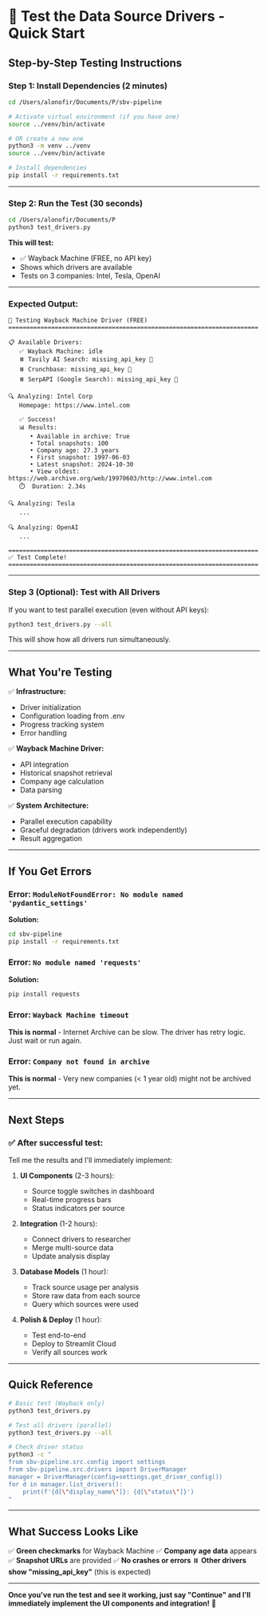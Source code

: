 # 🚀 Test the Data Source Drivers - Quick Start

## Step-by-Step Testing Instructions

### Step 1: Install Dependencies (2 minutes)

```bash
cd /Users/alonofir/Documents/P/sbv-pipeline

# Activate virtual environment (if you have one)
source ../venv/bin/activate

# OR create a new one
python3 -m venv ../venv
source ../venv/bin/activate

# Install dependencies
pip install -r requirements.txt
```

---

### Step 2: Run the Test (30 seconds)

```bash
cd /Users/alonofir/Documents/P
python3 test_drivers.py
```

**This will test:**
- ✅ Wayback Machine (FREE, no API key)
- Shows which drivers are available
- Tests on 3 companies: Intel, Tesla, OpenAI

---

### Expected Output:

```
🧪 Testing Wayback Machine Driver (FREE)
======================================================================

📋 Available Drivers:
   ✅ Wayback Machine: idle
   ⏸️ Tavily AI Search: missing_api_key 🔑
   ⏸️ Crunchbase: missing_api_key 🔑
   ⏸️ SerpAPI (Google Search): missing_api_key 🔑

🔍 Analyzing: Intel Corp
   Homepage: https://www.intel.com

   ✅ Success!
   📊 Results:
      • Available in archive: True
      • Total snapshots: 100
      • Company age: 27.3 years
      • First snapshot: 1997-06-03
      • Latest snapshot: 2024-10-30
      • View oldest: https://web.archive.org/web/19970603/http://www.intel.com
   ⏱️  Duration: 2.34s

🔍 Analyzing: Tesla
   ...

🔍 Analyzing: OpenAI
   ...

======================================================================
✅ Test Complete!
======================================================================
```

---

### Step 3 (Optional): Test with All Drivers

If you want to test parallel execution (even without API keys):

```bash
python3 test_drivers.py --all
```

This will show how all drivers run simultaneously.

---

## What You're Testing

✅ **Infrastructure:**
- Driver initialization
- Configuration loading from .env
- Progress tracking system
- Error handling

✅ **Wayback Machine Driver:**
- API integration
- Historical snapshot retrieval
- Company age calculation
- Data parsing

✅ **System Architecture:**
- Parallel execution capability
- Graceful degradation (drivers work independently)
- Result aggregation

---

## If You Get Errors

### Error: `ModuleNotFoundError: No module named 'pydantic_settings'`

**Solution:**
```bash
cd sbv-pipeline
pip install -r requirements.txt
```

### Error: `No module named 'requests'`

**Solution:**
```bash
pip install requests
```

### Error: `Wayback Machine timeout`

**This is normal** - Internet Archive can be slow. The driver has retry logic. Just wait or run again.

### Error: `Company not found in archive`

**This is normal** - Very new companies (< 1 year old) might not be archived yet.

---

## Next Steps

### ✅ After successful test:

Tell me the results and I'll immediately implement:

1. **UI Components** (2-3 hours):
   - Source toggle switches in dashboard
   - Real-time progress bars
   - Status indicators per source

2. **Integration** (1-2 hours):
   - Connect drivers to researcher
   - Merge multi-source data
   - Update analysis display

3. **Database Models** (1 hour):
   - Track source usage per analysis
   - Store raw data from each source
   - Query which sources were used

4. **Polish & Deploy** (1 hour):
   - Test end-to-end
   - Deploy to Streamlit Cloud
   - Verify all sources work

---

## Quick Reference

```bash
# Basic test (Wayback only)
python3 test_drivers.py

# Test all drivers (parallel)
python3 test_drivers.py --all

# Check driver status
python3 -c "
from sbv-pipeline.src.config import settings
from sbv-pipeline.src.drivers import DriverManager
manager = DriverManager(config=settings.get_driver_config())
for d in manager.list_drivers():
    print(f'{d[\"display_name\"]}: {d[\"status\"]}')
"
```

---

## What Success Looks Like

✅ **Green checkmarks** for Wayback Machine
✅ **Company age data** appears
✅ **Snapshot URLs** are provided
✅ **No crashes or errors**
⏸️ **Other drivers show "missing_api_key"** (this is expected)

---

**Once you've run the test and see it working, just say "Continue" and I'll immediately implement the UI components and integration!** 🚀

